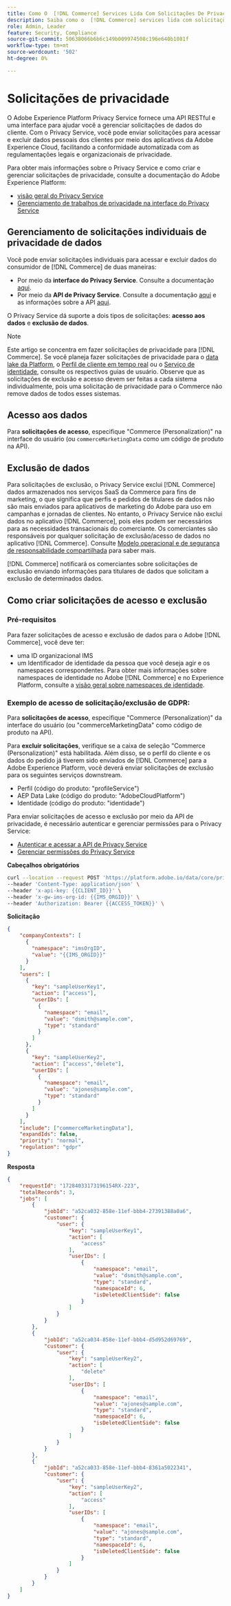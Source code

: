 ```yaml
---
title: Como O  [!DNL Commerce] Services Lida Com Solicitações De Privacidade
description: Saiba como o  [!DNL Commerce] services lida com solicitações para acessar e excluir dados.
role: Admin, Leader
feature: Security, Compliance
source-git-commit: 50638066b6b6c149b009974508c196e640b1081f
workflow-type: tm+mt
source-wordcount: '502'
ht-degree: 0%

---
```


# Solicitações de privacidade

O Adobe Experience Platform Privacy Service fornece uma API RESTful e uma interface para ajudar você a gerenciar solicitações de dados do cliente. Com o Privacy Service, você pode enviar solicitações para acessar e excluir dados pessoais dos clientes por meio dos aplicativos da Adobe Experience Cloud, facilitando a conformidade automatizada com as regulamentações legais e organizacionais de privacidade.

Para obter mais informações sobre o Privacy Service e como criar e gerenciar solicitações de privacidade, consulte a documentação do Adobe Experience Platform:

* [visão geral do Privacy Service](https://experienceleague.adobe.com/en/docs/experience-platform/privacy/home)
* [Gerenciamento de trabalhos de privacidade na interface do Privacy Service](https://experienceleague.adobe.com/en/docs/experience-platform/privacy/ui/user-guide)

## Gerenciamento de solicitações individuais de privacidade de dados

Você pode enviar solicitações individuais para acessar e excluir dados do consumidor de [!DNL Commerce] de duas maneiras:

* Por meio da **interface do Privacy Service**. Consulte a documentação [aqui](https://experienceleague.adobe.com/en/docs/experience-platform/privacy/ui/user-guide#_blank).
* Por meio da **API de Privacy Service**. Consulte a documentação [aqui](https://developer.adobe.com/experience-platform-apis/references/privacy-service/#_blank) e as informações sobre a API [aqui](https://developer.adobe.com/experience-platform-apis/#_blank).

O Privacy Service dá suporte a dois tipos de solicitações: **acesso aos dados** e **exclusão de dados**.

>[!NOTE]
>
>Este artigo se concentra em fazer solicitações de privacidade para [!DNL Commerce]. Se você planeja fazer solicitações de privacidade para o [data lake da Platform](https://experienceleague.adobe.com/en/docs/experience-platform/catalog/privacy), o [Perfil de cliente em tempo real](https://experienceleague.adobe.com/en/docs/experience-platform/profile/privacy) ou o [Serviço de identidade](https://experienceleague.adobe.com/en/docs/experience-platform/identity/privacy), consulte os respectivos guias de usuário. Observe que as solicitações de exclusão e acesso devem ser feitas a cada sistema individualmente, pois uma solicitação de privacidade para o Commerce não remove dados de todos esses sistemas.

## Acesso aos dados

Para **solicitações de acesso**, especifique &quot;Commerce (Personalization)&quot; na interface do usuário (ou `commerceMarketingData` como um código de produto na API).

## Exclusão de dados

Para solicitações de exclusão, o Privacy Service exclui [!DNL Commerce] dados armazenados nos serviços SaaS da Commerce para fins de marketing, o que significa que perfis e pedidos de titulares de dados não são mais enviados para aplicativos de marketing do Adobe para uso em campanhas e jornadas de clientes. No entanto, o Privacy Service não exclui dados no aplicativo [!DNL Commerce], pois eles podem ser necessários para as necessidades transacionais do comerciante. Os comerciantes são responsáveis por qualquer solicitação de exclusão/acesso de dados no aplicativo [!DNL Commerce]. Consulte [Modelo operacional e de segurança de responsabilidade compartilhada](https://experienceleague.adobe.com/en/docs/commerce-operations/security-and-compliance/shared-responsibility) para saber mais.

[!DNL Commerce] notificará os comerciantes sobre solicitações de exclusão enviando informações para titulares de dados que solicitam a exclusão de determinados dados.

## Como criar solicitações de acesso e exclusão

### Pré-requisitos

Para fazer solicitações de acesso e exclusão de dados para o Adobe [!DNL Commerce], você deve ter:

* uma ID organizacional IMS
* um Identificador de identidade da pessoa que você deseja agir e os namespaces correspondentes. Para obter mais informações sobre namespaces de identidade no Adobe [!DNL Commerce] e no Experience Platform, consulte a [visão geral sobre namespaces de identidade](https://experienceleague.adobe.com/pt-br/docs/experience-platform/identity/features/namespaces).

### Exemplo de acesso de solicitação/exclusão de GDPR:

Para **solicitações de acesso**, especifique &quot;Commerce (Personalization)&quot; da interface do usuário (ou &quot;commerceMarketingData&quot; como código de produto na API).

Para **excluir solicitações**, verifique se a caixa de seleção &quot;Commerce (Personalization)&quot; está habilitada. Além disso, se o perfil do cliente e os dados do pedido já tiverem sido enviados de [!DNL Commerce] para a Adobe Experience Platform, você deverá enviar solicitações de exclusão para os seguintes serviços downstream.

* Perfil (código do produto: &quot;profileService&quot;)
* AEP Data Lake (código do produto: &quot;AdobeCloudPlatform&quot;)
* Identidade (código do produto: &quot;identidade&quot;)

Para enviar solicitações de acesso e exclusão por meio da API de privacidade, é necessário autenticar e gerenciar permissões para o Privacy Service:

* [Autenticar e acessar a API de Privacy Service](https://experienceleague.adobe.com/en/docs/experience-platform/privacy/api/getting-started)
* [Gerenciar permissões do Privacy Service](https://experienceleague.adobe.com/en/docs/experience-platform/privacy/permissions)

**Cabeçalhos obrigatórios**

```bash
curl --location --request POST 'https://platform.adobe.io/data/core/privacy/jobs' \
--header 'Content-Type: application/json' \
--header 'x-api-key: {{CLIENT_ID}}' \
--header 'x-gw-ims-org-id: {{IMS_ORGID}}' \
--header 'Authorization: Bearer {{ACCESS_TOKEN}}' \
```

**Solicitação**

```json
{
    "companyContexts": [
      {
        "namespace": "imsOrgID",
        "value": "{{IMS_ORGID}}"
      }
    ],
    "users": [
      {
        "key": "sampleUserKey1",
        "action": ["access"],
        "userIDs": [
          {
            "namespace": "email",
            "value": "dsmith@sample.com",
            "type": "standard"
          }
        ]
      },
      {
        "key": "sampleUserKey2",
        "action": ["access","delete"],
        "userIDs": [
          {
            "namespace": "email",
            "value": "ajones@sample.com",
            "type": "standard"
          }
        ]
      }
    ],
    "include": ["commerceMarketingData"],
    "expandIds": false,
    "priority": "normal",
    "regulation": "gdpr"
}
```

**Resposta**

```json
{
    "requestId": "17284033173196154RX-223",
    "totalRecords": 3,
    "jobs": [
        {
            "jobId": "a52ca032-858e-11ef-bbb4-27391388a0a6",
            "customer": {
                "user": {
                    "key": "sampleUserKey1",
                    "action": [
                        "access"
                    ],
                    "userIDs": [
                        {
                            "namespace": "email",
                            "value": "dsmith@sample.com",
                            "type": "standard",
                            "namespaceId": 6,
                            "isDeletedClientSide": false
                        }
                    ]
                }
            }
        },
        {
            "jobId": "a52ca034-858e-11ef-bbb4-d5d952d69769",
            "customer": {
                "user": {
                    "key": "sampleUserKey2",
                    "action": [
                        "delete"
                    ],
                    "userIDs": [
                        {
                            "namespace": "email",
                            "value": "ajones@sample.com",
                            "type": "standard",
                            "namespaceId": 6,
                            "isDeletedClientSide": false
                        }
                    ]
                }
            }
        },
        {
            "jobId": "a52ca033-858e-11ef-bbb4-8361a5022341",
            "customer": {
                "user": {
                    "key": "sampleUserKey2",
                    "action": [
                        "access"
                    ],
                    "userIDs": [
                        {
                            "namespace": "email",
                            "value": "ajones@sample.com",
                            "type": "standard",
                            "namespaceId": 6,
                            "isDeletedClientSide": false
                        }
                    ]
                }
            }
        }
    ]
}
```
